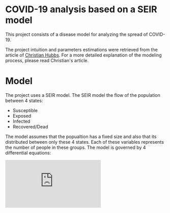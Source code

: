 # COVID-19 analysis based on a SEIR model

This project consists of a disease model for analyzing the spread of COVID-19. 

The project intuition and parameters estimations were retrieved from the article of [Christian Hubbs](https://towardsdatascience.com/social-distancing-to-slow-the-coronavirus-768292f04296). For a more detailed explanation of the modeling process, please read Christian's article.

# Model

The project uses a SEIR model. The SEIR model the flow of the population between 4 states:
- Susceptible
- Exposed
- Infected
- Recovered/Dead

The model assumes that the popualtion has a fixed size and also that its distributed between only these 4 states. Each of these variables represents the number of people in these groups.
The model is governed by 4 differential equations:

![eq1](https://latex.codecogs.com/gif.latex?S%28t%20&plus;%20%5CDelta%20t%29%20%3D%202)
